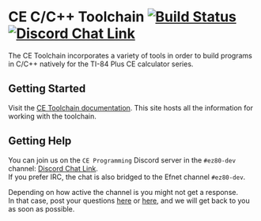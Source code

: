 # CE C/C++ Toolchain  [![Build Status](https://github.com/CE-Programming/toolchain/workflows/Win/Mac/Linux/badge.svg?branch=llvm&event=push)](https://github.com/CE-Programming/toolchain/workflows/Win/Mac/Linux/badge.svg?event=push) [![Discord Chat Link](https://img.shields.io/discord/432891584451706892?logo=discord)](https://discord.gg/TRkN5UcUzs)

The CE Toolchain incorporates a variety of tools in order to build programs in C/C++ natively for the TI-84 Plus CE calculator series.

## Getting Started

Visit the [CE Toolchain documentation](https://ce-programming.github.io/toolchain).
This site hosts all the information for working with the toolchain.

## Getting Help

You can join us on the `CE Programming` Discord server in the `#ez80-dev` channel: [Discord Chat Link](https://discord.gg/TRkN5UcUzs).\
If you prefer IRC, the chat is also bridged to the Efnet channel `#ez80-dev`.

Depending on how active the channel is you might not get a response.\
In that case, post your questions [here](https://github.com/CE-Programming/toolchain/discussions) or [here](https://github.com/CE-Programming/toolchain/issues), and we will get back to you as soon as possible.

